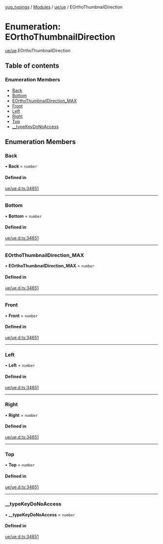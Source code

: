 [yug_typings](../README.md) / [Modules](../modules.md) / [ue/ue](../modules/ue_ue.md) / EOrthoThumbnailDirection

# Enumeration: EOrthoThumbnailDirection

[ue/ue](../modules/ue_ue.md).EOrthoThumbnailDirection

## Table of contents

### Enumeration Members

- [Back](ue_ue.EOrthoThumbnailDirection.md#back)
- [Bottom](ue_ue.EOrthoThumbnailDirection.md#bottom)
- [EOrthoThumbnailDirection\_MAX](ue_ue.EOrthoThumbnailDirection.md#eorthothumbnaildirection_max)
- [Front](ue_ue.EOrthoThumbnailDirection.md#front)
- [Left](ue_ue.EOrthoThumbnailDirection.md#left)
- [Right](ue_ue.EOrthoThumbnailDirection.md#right)
- [Top](ue_ue.EOrthoThumbnailDirection.md#top)
- [\_\_typeKeyDoNoAccess](ue_ue.EOrthoThumbnailDirection.md#__typekeydonoaccess)

## Enumeration Members

### Back

• **Back** = `number`

#### Defined in

[ue/ue.d.ts:34651](https://github.com/YugMetaverse/yug_typings/blob/25cad34/ue/ue.d.ts#L34651)

___

### Bottom

• **Bottom** = `number`

#### Defined in

[ue/ue.d.ts:34651](https://github.com/YugMetaverse/yug_typings/blob/25cad34/ue/ue.d.ts#L34651)

___

### EOrthoThumbnailDirection\_MAX

• **EOrthoThumbnailDirection\_MAX** = `number`

#### Defined in

[ue/ue.d.ts:34651](https://github.com/YugMetaverse/yug_typings/blob/25cad34/ue/ue.d.ts#L34651)

___

### Front

• **Front** = `number`

#### Defined in

[ue/ue.d.ts:34651](https://github.com/YugMetaverse/yug_typings/blob/25cad34/ue/ue.d.ts#L34651)

___

### Left

• **Left** = `number`

#### Defined in

[ue/ue.d.ts:34651](https://github.com/YugMetaverse/yug_typings/blob/25cad34/ue/ue.d.ts#L34651)

___

### Right

• **Right** = `number`

#### Defined in

[ue/ue.d.ts:34651](https://github.com/YugMetaverse/yug_typings/blob/25cad34/ue/ue.d.ts#L34651)

___

### Top

• **Top** = `number`

#### Defined in

[ue/ue.d.ts:34651](https://github.com/YugMetaverse/yug_typings/blob/25cad34/ue/ue.d.ts#L34651)

___

### \_\_typeKeyDoNoAccess

• **\_\_typeKeyDoNoAccess** = `number`

#### Defined in

[ue/ue.d.ts:34651](https://github.com/YugMetaverse/yug_typings/blob/25cad34/ue/ue.d.ts#L34651)
